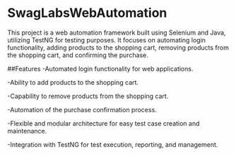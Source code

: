 # SwagLabsWebAutomation

This project is a web automation framework built using Selenium and Java, utilizing TestNG for testing purposes. It focuses on automating login functionality, adding products to the shopping cart, removing products from the shopping cart, and confirming the purchase.

##Features
-Automated login functionality for web applications.


-Ability to add products to the shopping cart.


-Capability to remove products from the shopping cart.


-Automation of the purchase confirmation process.


-Flexible and modular architecture for easy test case creation and maintenance.


-Integration with TestNG for test execution, reporting, and management.


